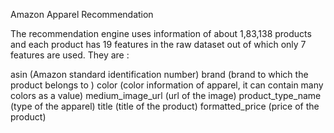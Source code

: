 Amazon Apparel Recommendation

The recommendation engine uses information of about 1,83,138 products and each product has 19 features in the raw dataset out of which only 7 features are used. They are :

asin (Amazon standard identification number)
brand (brand to which the product belongs to )
color (color information of apparel, it can contain many colors as a value)
medium_image_url (url of the image)
product_type_name (type of the apparel)
title (title of the product)
formatted_price (price of the product)